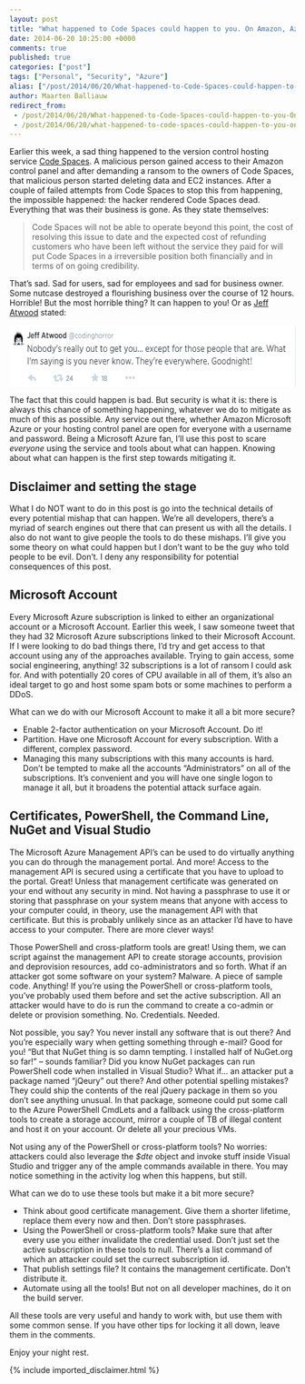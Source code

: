 ```yaml
---
layout: post
title: "What happened to Code Spaces could happen to you. On Amazon, Azure and any host out there."
date: 2014-06-20 10:25:00 +0000
comments: true
published: true
categories: ["post"]
tags: ["Personal", "Security", "Azure"]
alias: ["/post/2014/06/20/What-happened-to-Code-Spaces-could-happen-to-you-On-Amazon-Azure-and-any-host-out-there.aspx", "/post/2014/06/20/what-happened-to-code-spaces-could-happen-to-you-on-amazon-azure-and-any-host-out-there.aspx"]
author: Maarten Balliauw
redirect_from:
 - /post/2014/06/20/What-happened-to-Code-Spaces-could-happen-to-you-On-Amazon-Azure-and-any-host-out-there.aspx
 - /post/2014/06/20/what-happened-to-code-spaces-could-happen-to-you-on-amazon-azure-and-any-host-out-there.aspx
---
```

<p>Earlier this week, a sad thing happened to the version control hosting service <a href="http://www.codespaces.com/">Code Spaces</a>. A malicious person gained access to their Amazon control panel and after demanding a ransom to the owners of Code Spaces, that malicious person started deleting data and EC2 instances. After a couple of failed attempts from Code Spaces to stop this from happening, the impossible happened: the hacker rendered Code Spaces dead. Everything that was their business is gone. As they state themselves: 

<blockquote> <p>Code Spaces will not be able to operate beyond this point, the cost of resolving this issue to date and the expected cost of refunding customers who have been left without the service they paid for will put Code Spaces in a irreversible position both financially and in terms of on going credibility.</p>

</blockquote>

 <p>That’s sad. Sad for users, sad for employees and sad for business owner. Some nutcase destroyed a flourishing business over the course of 12 hours. Horrible! But the most horrible thing? It can happen to you! Or as <a href="http://twitter.com/codinghorror">Jeff Atwood</a> stated: <p><a href="https://twitter.com/codinghorror/status/479880707540406272"><font style="background-color: transparent;"><img width="579" height="109" title="Jeff Atwood - they are everywhere!" style="border: 0px currentColor; border-image: none; padding-top: 0px; padding-right: 0px; padding-left: 0px; margin-right: auto; margin-left: auto; float: none; display: block; background-image: none;" alt="Jeff Atwood - they are everywhere!" src="/images/image_thumb_289.png" border="0"></font></a> <p>The fact that this could happen is bad. But security is what it is: there is always this chance of something happening, whatever we do to mitigate as much of this as possible. Any service out there, whether Amazon Microsoft Azure or your hosting control panel are open for everyone with a username and password. Being a Microsoft Azure fan, I’ll use this post to scare <em>everyone</em> using the service and tools about what can happen. Knowing about what can happen is the first step towards mitigating it. <h2></h2> <h2>Disclaimer and setting the stage</h2> <p>What I do NOT want to do in this post is go into the technical details of every potential mishap that can happen. We’re all developers, there’s a myriad of search engines out there that can present us with all the details. I also do not want to give people the tools to do these mishaps. I’ll give you some theory on what could happen but I don’t want to be the guy who told people to be evil. Don’t. I deny any responsibility for potential consequences of this post.</p> <h2>Microsoft Account</h2> <p>Every Microsoft Azure subscription is linked to either an organizational account or a Microsoft Account. Earlier this week, I saw someone tweet that they had 32 Microsoft Azure subscriptions linked to their Microsoft Account. If I were looking to do bad things there, I’d try and get access to that account using any of the approaches available. Trying to gain access, some social engineering, anything! 32 subscriptions is a lot of ransom I could ask for. And with potentially 20 cores of CPU available in all of them, it’s also an ideal target to go and host some spam bots or some machines to perform a DDoS. <p>What can we do with our Microsoft Account to make it all a bit more secure? <ul> <li>Enable 2-factor authentication on your Microsoft Account. Do it!</li> <li>Partition. Have one Microsoft Account for every subscription. With a different, complex password.</li> <li>Managing this many subscriptions with this many accounts is hard. Don’t be tempted to make all the accounts “Administrators” on all of the subscriptions. It’s convenient and you will have one single logon to manage it all, but it broadens the potential attack surface again.</li></ul> <h2>Certificates, PowerShell, the Command Line, NuGet and Visual Studio</h2> <p>The Microsoft Azure Management API’s can be used to do virtually anything you can do through the management portal. And more! Access to the management API is secured using a certificate that you have to upload to the portal. Great! Unless that management certificate was generated on your end without any security in mind. Not having a passphrase to use it or storing that passphrase on your system means that anyone with access to your computer could, in theory, use the management API with that certificate. But this is probably unlikely since as an attacker I’d have to have access to your computer. There are more clever ways! <p>Those PowerShell and cross-platform tools are great! Using them, we can script against the management API to create storage accounts, provision and deprovision resources, add co-administrators and so forth. What if an attacker got some software on your system? Malware. A piece of sample code. Anything! If you’re using the PowerShell or cross-platform tools, you’ve probably used them before and set the active subscription. All an attacker would have to do is run the command to create a co-admin or delete or provision something. No. Credentials. Needed. <p>Not possible, you say? You never install any software that is out there? And you’re especially wary when getting something through e-mail? Good for you! “But that NuGet thing is so damn tempting. I installed half of NuGet.org so far!” – sounds familiar? Did you know NuGet packages can run PowerShell code when installed in Visual Studio? What if… an attacker put a package named “jQeury” out there? And other potential spelling mistakes? They could ship the contents of the real jQuery package in them so you don’t see anything unusual. In that package, someone could put some call to the Azure PowerShell CmdLets and a fallback using the cross-platform tools to create a storage account, mirror a couple of TB of illegal content and host it on your account. Or delete all your precious VMs.<p>Not using any of the PowerShell or cross-platform tools? No worries: attackers could also leverage the<em> $dte</em> object and invoke stuff inside Visual Studio and trigger any of the ample commands available in there. You may notice something in the activity log when this happens, but still.<p>What can we do to use these tools but make it a bit more secure? <ul> <li>Think about good certificate management. Give them a shorter lifetime, replace them every now and then. Don’t store passphrases.</li> <li>Using the PowerShell or cross-platform tools? Make sure that after every use you either invalidate the credential used. Don’t just set the active subscription in these tools to null. There’s a list command of which an attacker could set the currect subscription id.</li><li>That publish settings file? It contains the management certificate. Don't distribute it.</li><li>Automate using all the tools! But not on all developer machines, do it on the build server.</li></ul> <p>All these tools are very useful and handy to work with, but use them with some common sense. If you have other tips for locking it all down, leave them in the comments. <p>Enjoy your night rest.</p>

{% include imported_disclaimer.html %}

